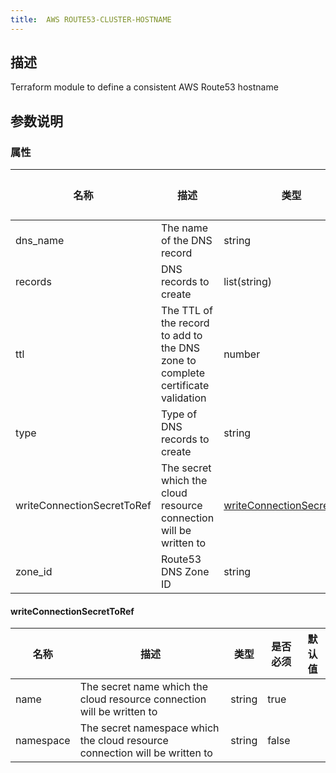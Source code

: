 ```yaml
---
title:  AWS ROUTE53-CLUSTER-HOSTNAME
---
```


## 描述

Terraform module to define a consistent AWS Route53 hostname

## 参数说明


### 属性

 名称 | 描述 | 类型 | 是否必须 | 默认值 
 ------------ | ------------- | ------------- | ------------- | ------------- 
 dns_name | The name of the DNS record | string | false |  
 records | DNS records to create | list(string) | true |  
 ttl | The TTL of the record to add to the DNS zone to complete certificate validation | number | false |  
 type | Type of DNS records to create | string | false |  
 writeConnectionSecretToRef | The secret which the cloud resource connection will be written to | [writeConnectionSecretToRef](#writeConnectionSecretToRef) | false |  
 zone_id | Route53 DNS Zone ID | string | true |  


#### writeConnectionSecretToRef

 名称 | 描述 | 类型 | 是否必须 | 默认值 
 ------------ | ------------- | ------------- | ------------- | ------------- 
 name | The secret name which the cloud resource connection will be written to | string | true |  
 namespace | The secret namespace which the cloud resource connection will be written to | string | false |  
